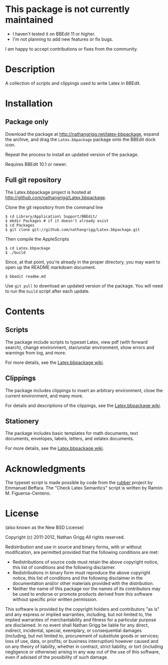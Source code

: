 # This package is not currently maintained

- I haven't tested it on BBEdit 11 or higher.
- I'm not planning to add new features or fix bugs.

I am happy to accept contributions or fixes from the community.

# Description

A collection of scripts and clippings used to write Latex in BBEdit.

# Installation

## Package only

Download the package at <http://nathangrigg.net/latex-bbpackage>, expand
the archive, and drag the `Latex.bbpackage` package onto the BBEdit
dock icon.

Repeat the process to install an updated version of the package.

Requires BBEdit 10.1 or newer.

## Full git repository

The Latex.bbpackage project is hosted at <http://github.com/nathangrigg/Latex.bbpackage>.

Clone the git repository from the command line

    $ cd Library/Application\ Support/BBEdit/
    $ mkdir Packages # if it doesn't already exist
    $ cd Packages
    $ git clone git://github.com/nathangrigg/Latex.bbpackage.git

Then compile the AppleScripts

    $ cd Latex.bbpackage
    $ ./build

Since, at that point, you're already in the proper directory, you may want to
open up the README markdown document.

	$ bbedit readme.md

Use `git pull` to download an updated version of the package. You will
need to run the `build` script after each update.

# Contents

## Scripts

The package include scripts to typeset Latex, view pdf (with forward search),
change environment, star/unstar environment, show errors and warnings from log,
and more.

For more details, see the [Latex.bbpackage wiki][wiki].

## Clippings

The package includes clippings to insert an arbitrary environment, close the
current environment, and many more.

For details and descriptions of the clippings,
see the [Latex.bbpackage wiki][wiki].

## Stationery

The package includes basic templates for math documents, text documents,
envelopes, labels, letters, and xelatex documents.

For more details, see the [Latex.bbpackage wiki][wiki].


# Acknowledgments

The typeset script is made possible by code from the [rubber][rubber]
project by Emmanuel Beffara. The "Check Latex Semantics" script is written
by Ramón M. Figueroa-Centeno.


# License

(also known as the New BSD License)

Copyright (c) 2011-2012, Nathan Grigg
All rights reserved.

Redistribution and use in source and binary forms, with or without
modification, are permitted provided that the following conditions are met:

* Redistributions of source code must retain the above copyright
  notice, this list of conditions and the following disclaimer.
* Redistributions in binary form must reproduce the above copyright
  notice, this list of conditions and the following disclaimer in the
  documentation and/or other materials provided with the distribution.
* Neither the name of this package nor the
  names of its contributors may be used to endorse or promote products
  derived from this software without specific prior written permission.

This software is provided by the copyright holders and contributors "as is" and
any express or implied warranties, including, but not limited to, the implied
warranties of merchantability and fitness for a particular purpose are
disclaimed. In no event shall Nathan Grigg be liable for any
direct, indirect, incidental, special, exemplary, or consequential damages
(including, but not limited to, procurement of substitute goods or services;
loss of use, data, or profits; or business interruption) however caused and
on any theory of liability, whether in contract, strict liability, or tort
(including negligence or otherwise) arising in any way out of the use of this
software, even if advised of the possibility of such damage.

[rubber]: https://launchpad.net/rubber/
[wiki]: https://github.com/nathangrigg/Latex.bbpackage/wiki
